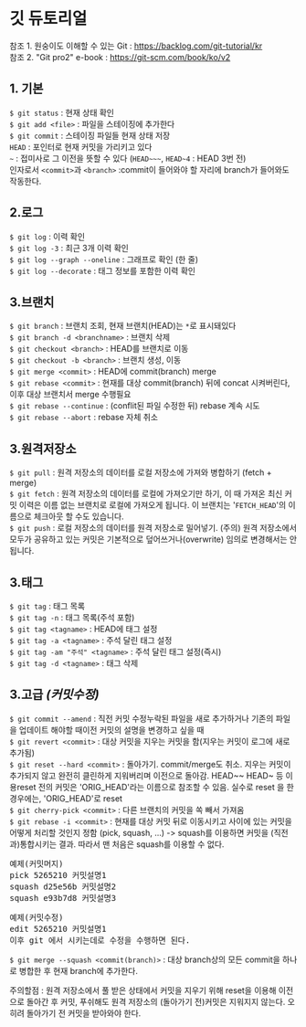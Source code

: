 # 깃 듀토리얼  
참조 1. 원숭이도 이해할 수 있는 Git : https://backlog.com/git-tutorial/kr  
참조 2. "Git pro2" e-book : https://git-scm.com/book/ko/v2

## 1. 기본
`$ git status` : 현재 상태 확인  
`$ git add <file>` : 파일을 스테이징에 추가한다  
`$ git commit` : 스테이징 파일들 현재 상태 저장  
`HEAD` : 포인터로 현재 커밋을 가리키고 있다  
`~` : 접미사로 그 이전을 뜻할 수 있다 (`HEAD~~~`, `HEAD~4` : HEAD 3번 전)  
인자로서 `<commit>`과 `<branch>` :commit이 들어와야 할 자리에 branch가 들어와도 작동한다.  

## 2.로그
`$ git log` : 이력 확인  
`$ git log -3` : 최근 3개 이력 확인  
`$ git log --graph --oneline` : 그래프로 확인 (한 줄)  
`$ git log --decorate` : 태그 정보를 포함한 이력 확인 

## 3.브랜치
`$ git branch` : 브랜치 조회, 현재 브랜치(HEAD)는 `*`로 표시돼있다  
`$ git branch -d <branchname>` : 브랜치 삭제  
`$ git checkout <branch>` : HEAD를 브랜치로 이동  
`$ git checkout -b <branch>` : 브랜치 생성, 이동  
`$ git merge <commit>` : HEAD에 commit(branch) merge  
`$ git rebase <commit>` : 현재를 대상 commit(branch) 뒤에 concat 시켜버린다, 이후 대상 브랜치서 merge 수행필요  
`$ git rebase --continue` : (conflit된 파일 수정한 뒤) rebase 계속 시도  
`$ git rebase --abort` : rebase 자체 취소  

## 3.원격저장소
`$ git pull` : 원격 저장소의 데이터를 로컬 저장소에 가져와 병합하기 (fetch + merge)  
`$ git fetch` : 원격 저장소의 데이터를 로컬에 가져오기만 하기, 이 때 가져온 최신 커밋 이력은 이름 없는 브랜치로 로컬에 가져오게 됩니다. 이 브랜치는 '`FETCH_HEAD`'의 이름으로 체크아웃 할 수도 있습니다.  
`$ git push` : 로컬 저장소의 데이터를 원격 저장소로 밀어넣기. (주의) 원격 저장소에서 모두가 공유하고 있는 커밋은 기본적으로 덮어쓰거나(overwrite) 임의로 변경해서는 안됩니다.  

## 3.태그
`$ git tag` : 태그 목록  
`$ git tag -n` : 태그 목록(주석 포함)  
`$ git tag <tagname>` : HEAD에 태그 설정  
`$ git tag -a <tagname>` : 주석 달린 태그 설정   
`$ git tag -am "주석" <tagname>` : 주석 달린 태그 설정(즉시)  
`$ git tag -d <tagname>` : 태그 삭제  

## 3.고급 *(커밋수정)*
`$ git commit --amend` : 직전 커밋 수정누락된 파일을 새로 추가하거나 기존의 파일을 업데이트 해야할 때이전 커밋의 설명을 변경하고 싶을 때  
`$ git revert <commit>` : 대상 커밋을 지우는 커밋을 함(지우는 커밋이 로그에 새로 추가됨)  
`$ git reset --hard <commit>` : 돌아가기. commit/merge도 취소. 지우는 커밋이 추가되지 않고 완전히 클린하게 지워버리며 이전으로 돌아감. HEAD~~ HEAD~ 등 이용reset 전의 커밋은 'ORIG_HEAD'라는 이름으로 참조할 수 있음. 실수로 reset 을 한 경우에는, 'ORIG_HEAD'로 reset  
`$ git cherry-pick <commit>` : 다른 브랜치의 커밋을 쏙 빼서 가져옴  
`$ git rebase -i <commit>` : 현재를 대상 커밋 뒤로 이동시키고 사이에 있는 커밋을 어떻게 처리할 것인지 정함 (pick, squash, ...) -> squash를 이용하면 커밋을 (직전과)통합시키는 결과. 따라서 맨 처음은 squash를 이용할 수 없다.  
<pre>
예제(커밋머지)  
pick 5265210 커밋설명1  
squash d25e56b 커밋설명2  
squash e93b7d8 커밋설명3
</pre>
<pre>
예제(커밋수정)  
edit 5265210 커밋설명1  
이후 git 에서 시키는데로 수정을 수행하면 된다.
</pre>
`$ git merge --squash <commit(branch)>` : 대상 branch상의 모든 commit을 하나로 병합한 후 현재 branch에 추가한다.  

주의할점 : 원격 저장소에서 풀 받은 상태에서 커밋을 지우기 위해 reset을 이용해 이전으로 돌아간 후 커밋, 푸쉬해도 원격 저장소의 (돌아가기 전)커밋은 지워지지 않는다. 오히려 돌아가기 전 커밋을 받아와야 한다.